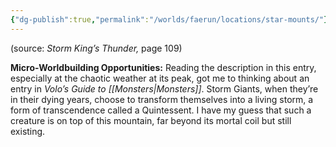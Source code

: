 ```yaml
---
{"dg-publish":true,"permalink":"/worlds/faerun/locations/star-mounts/"}
---
```



(source: *Storm King’s Thunder,* page 109)

**Micro-Worldbuilding Opportunities:** Reading the description in this entry, especially at the chaotic weather at its peak, got me to thinking about an entry in *Volo’s Guide to [[Monsters\|Monsters]]*. Storm Giants, when they’re in their dying years, choose to transform themselves into a living storm, a form of transcendence called a Quintessent. I have my guess that such a creature is on top of this mountain, far beyond its mortal coil but still existing.
